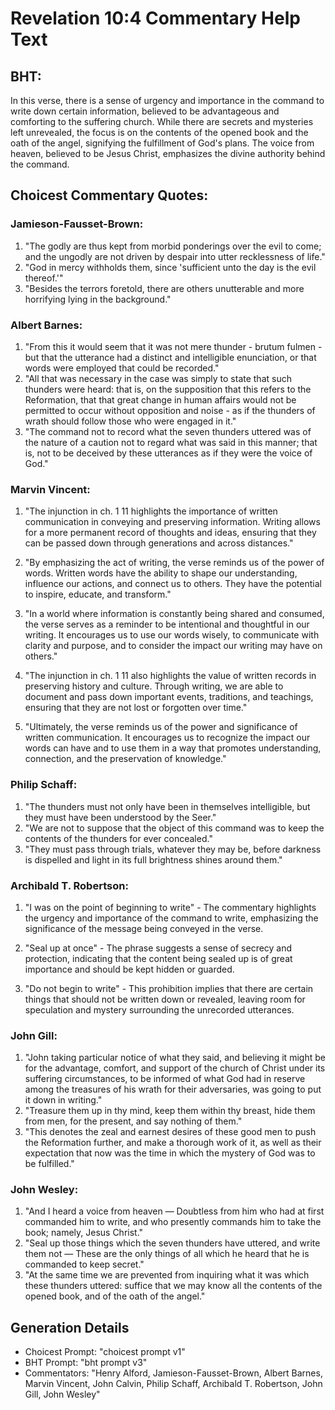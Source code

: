 # Revelation 10:4 Commentary Help Text

## BHT:
In this verse, there is a sense of urgency and importance in the command to write down certain information, believed to be advantageous and comforting to the suffering church. While there are secrets and mysteries left unrevealed, the focus is on the contents of the opened book and the oath of the angel, signifying the fulfillment of God's plans. The voice from heaven, believed to be Jesus Christ, emphasizes the divine authority behind the command.

## Choicest Commentary Quotes:
### Jamieson-Fausset-Brown:
1. "The godly are thus kept from morbid ponderings over the evil to come; and the ungodly are not driven by despair into utter recklessness of life." 
2. "God in mercy withholds them, since 'sufficient unto the day is the evil thereof.'"
3. "Besides the terrors foretold, there are others unutterable and more horrifying lying in the background."

### Albert Barnes:
1. "From this it would seem that it was not mere thunder - brutum fulmen - but that the utterance had a distinct and intelligible enunciation, or that words were employed that could be recorded."
2. "All that was necessary in the case was simply to state that such thunders were heard: that is, on the supposition that this refers to the Reformation, that that great change in human affairs would not be permitted to occur without opposition and noise - as if the thunders of wrath should follow those who were engaged in it."
3. "The command not to record what the seven thunders uttered was of the nature of a caution not to regard what was said in this manner; that is, not to be deceived by these utterances as if they were the voice of God."

### Marvin Vincent:
1. "The injunction in ch. 1 11 highlights the importance of written communication in conveying and preserving information. Writing allows for a more permanent record of thoughts and ideas, ensuring that they can be passed down through generations and across distances."

2. "By emphasizing the act of writing, the verse reminds us of the power of words. Written words have the ability to shape our understanding, influence our actions, and connect us to others. They have the potential to inspire, educate, and transform."

3. "In a world where information is constantly being shared and consumed, the verse serves as a reminder to be intentional and thoughtful in our writing. It encourages us to use our words wisely, to communicate with clarity and purpose, and to consider the impact our writing may have on others."

4. "The injunction in ch. 1 11 also highlights the value of written records in preserving history and culture. Through writing, we are able to document and pass down important events, traditions, and teachings, ensuring that they are not lost or forgotten over time."

5. "Ultimately, the verse reminds us of the power and significance of written communication. It encourages us to recognize the impact our words can have and to use them in a way that promotes understanding, connection, and the preservation of knowledge."

### Philip Schaff:
1. "The thunders must not only have been in themselves intelligible, but they must have been understood by the Seer."
2. "We are not to suppose that the object of this command was to keep the contents of the thunders for ever concealed."
3. "They must pass through trials, whatever they may be, before darkness is dispelled and light in its full brightness shines around them."

### Archibald T. Robertson:
1. "I was on the point of beginning to write" - The commentary highlights the urgency and importance of the command to write, emphasizing the significance of the message being conveyed in the verse.

2. "Seal up at once" - The phrase suggests a sense of secrecy and protection, indicating that the content being sealed up is of great importance and should be kept hidden or guarded.

3. "Do not begin to write" - This prohibition implies that there are certain things that should not be written down or revealed, leaving room for speculation and mystery surrounding the unrecorded utterances.

### John Gill:
1. "John taking particular notice of what they said, and believing it might be for the advantage, comfort, and support of the church of Christ under its suffering circumstances, to be informed of what God had in reserve among the treasures of his wrath for their adversaries, was going to put it down in writing."
2. "Treasure them up in thy mind, keep them within thy breast, hide them from men, for the present, and say nothing of them."
3. "This denotes the zeal and earnest desires of these good men to push the Reformation further, and make a thorough work of it, as well as their expectation that now was the time in which the mystery of God was to be fulfilled."

### John Wesley:
1. "And I heard a voice from heaven — Doubtless from him who had at first commanded him to write, and who presently commands him to take the book; namely, Jesus Christ."
2. "Seal up those things which the seven thunders have uttered, and write them not — These are the only things of all which he heard that he is commanded to keep secret."
3. "At the same time we are prevented from inquiring what it was which these thunders uttered: suffice that we may know all the contents of the opened book, and of the oath of the angel."


## Generation Details
- Choicest Prompt: "choicest prompt v1"
- BHT Prompt: "bht prompt v3"
- Commentators: "Henry Alford, Jamieson-Fausset-Brown, Albert Barnes, Marvin Vincent, John Calvin, Philip Schaff, Archibald T. Robertson, John Gill, John Wesley"
